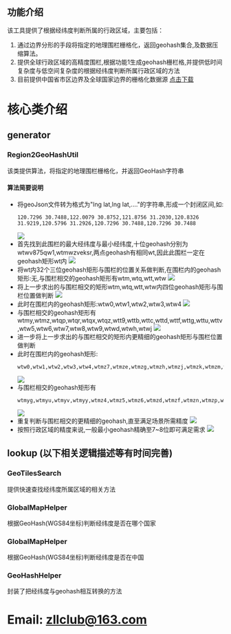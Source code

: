 
## 功能介绍
该工具提供了根据经纬度判断所属的行政区域，主要包括：

1) 通过边界分形的手段将指定的地理围栏栅格化，返回geohash集合,及数据压缩算法。
2) 提供全球行政区域的高精度围栏,根据功能1生成geohash栅栏格,并提供低时间复杂度与低空间复杂度的根据经纬度判断所属行政区域的方法
3) 目前提供中国省市区边界及全球国家边界的栅格化数据源 [点击下载](https://fwhospitalgk.top/geo20230403/geo-region.zip)

# 核心类介绍
## generator
### Region2GeoHashUtil
该类提供算法，将指定的地理围栏栅格化，并返回GeoHash字符串
#### 算法简要说明
+ 将geoJson文件转为格式为"lng lat,lng lat,...."的字符串,形成一个封闭区间,如:
  ```
  120.7296 30.7488,122.0079 30.8752,121.8756 31.2030,120.8326 31.9219,120.5796 31.2926,120.7296 30.7488,120.7296 30.7488
  ```
  ![](./img/1.png)
+ 首先找到此围栏的最大经纬度与最小经纬度,十位geohash分别为wtwv875qw1,wtmwzveksr,两点geohash有相同wt,因此此围栏一定在geohash矩形wt内
  ![](./img/2.png)
+ 将wt内32个三位geohash矩形与围栏的位置关系做判断,在围栏内的geohash矩形:无,与围栏相交的geohash矩形有wtm,wtq,wtt,wtw
  ![](./img/3.png)
+ 将上一步求出的与围栏相交的矩形wtm,wtq,wtt,wtw内四位geohash矩形与围栏位置做判断
  ![](./img/4.png)
+ 此时在围栏内的geohash矩形:wtw0,wtw1,wtw2,wtw3,wtw4
  ![](./img/5.png)
+ 与围栏相交的geohash矩形有wtmy,wtmz,wtqp,wtqr,wtqx,wtqz,wtt9,wttb,wttc,wttd,wttf,wttg,wttu,wttv,wtw5,wtw6,wtw7,wtw8,wtw9,wtwd,wtwh,wtwj
  ![](./img/6.png)
+ 进一步将上一步求出的与围栏相交的矩形内更精细的geohash矩形与围栏位置做判断
+ 此时在围栏内的geohash矩形:
  ```
  wtw0,wtw1,wtw2,wtw3,wtw4,wtmz7,wtmze,wtmzg,wtmzh,wtmzj,wtmzk,wtmzm,wtmzq,wtmzr,wtmzs,wtmzt,wtmzu,wtmzv,wtmzw,wtmzx,wtmzy,wtmzz,wtqp2,wtqp3,wtqp6,wtqp7,wtqp8,wtqp9,wtqpb,wtqpc,wtqpd,wtqpe,wtqpf,wtqpg,wtqpk,wtqpm,wtqpq,wtqpr,wtqps,wtqpt,wtqpu,wtqpv,wtqpw,wtqpx,wtqpy,wtqpz,wtqr8,wtqr9,wtqrb,wtqrc,wtqrd,wtqre,wtqrf,wtqrg,wtqrs,wtqrt,wtqru,wtqrv,wtqrw,wtqrx,wtqry,wtqrz,wtqx8,wtqx9,wtqxb,wtqxc,wtqxf,wtqxg,wtqxu,wtqxv,wtqxy,wttb5,wttb6,wttb7,wttbd,wttbe,wttbf,wttbg,wttbh,wttbj,wttbk,wttbm,wttbn,wttbp,wttbq,wttbr,wttbs,wttbt,wttbu,wttbv,wttbw,wttbx,wttby,wttbz,wttc1,wttc3,wttc4,wttc5,wttc6,wttc7,wttc9,wttcc,wttcd,wttce,wttcf,wttcg,wttch,wttcj,wttck,wttcm,wttcn,wttcp,wttcq,wttcr,wttcs,wttct,wttcu,wttcv,wttcw,wttcx,wttcy,wttcz,wttf1,wttf3,wttf4,wttf5,wttf6,wttf7,wttfd,wttfe,wttff,wttfg,wttfh,wttfj,wttfk,wttfm,wttfn,wttfp,wttfq,wttfr,wttfs,wttft,wttfu,wttfv,wttfw,wttfx,wttfy,wttfz,wttg4,wttg5,wttg7,wttge,wttgh,wttgj,wttgk,wttgm,wttgn,wttgp,wttgq,wttgr,wttgs,wttgt,wttgu,wttgv,wttgw,wttgx,wttgy,wttgz,wttuh,wttuj,wttuk,wttum,wttun,wttup,wttuq,wttur,wttut,wttuv,wttuw,wttux,wttuy,wttuz,wttvn,wtw50,wtw51,wtw52,wtw53,wtw54,wtw55,wtw56,wtw57,wtw58,wtw59,wtw5b,wtw5c,wtw5d,wtw5e,wtw5f,wtw5g,wtw5h,wtw5j,wtw5k,wtw5m,wtw5n,wtw5p,wtw5q,wtw5r,wtw5s,wtw5t,wtw5u,wtw5v,wtw5w,wtw5x,wtw60,wtw61,wtw62,wtw63,wtw64,wtw65,wtw66,wtw67,wtw68,wtw69,wtw6b,wtw6c,wtw6d,wtw6e,wtw6f,wtw6g,wtw6h,wtw6j,wtw6k,wtw6m,wtw6n,wtw6p,wtw6q,wtw6s,wtw6t,wtw70,wtw71,wtw72,wtw74,wtw80,wtw81,wtw82,wtw83,wtw84,wtw85,wtw86,wtw87,wtw88,wtw89,wtw8b,wtw8c,wtw8d,wtw8e,wtw8f,wtw8g,wtw8h,wtw8j,wtw8k,wtw8m,wtw8n,wtw8s,wtw8t,wtw8u,wtw8v,wtw90,wtw91,wtw92,wtw93,wtw94,wtw95,wtw96,wtw97,wtw98,wtw99,wtw9d,wtw9h,wtw9k,wtwd0,wtwh0,wtwh1,wtwh2,wtwh3,wtwh4,wtwh5,wtwh6,wtwh8,wtwh9,wtwhb,wtwhh
  ```
  ![](./img/7.png)
+ 与围栏相交的geohash矩形有
  ```
  wtmyg,wtmyu,wtmyv,wtmyy,wtmz4,wtmz5,wtmz6,wtmzd,wtmzf,wtmzn,wtmzp,wtqp0,wtqp1,wtqp4,wtqp5,wtqph,wtqpj,wtqpn,wtqpp,wtqr0,wtqr2,wtqr3,wtqr6,wtqr7,wtqrk,wtqrm,wtqrq,wtqrr,wtqx2,wtqx3,wtqx6,wtqxd,wtqxe,wtqxs,wtqxt,wtqxw,wtqxx,wtqxz,wtqz8,wtqzb,wtt9z,wttb1,wttb3,wttb4,wttb9,wttbb,wttbc,wttc0,wttc2,wttc8,wttcb,wttdp,wttf0,wttf2,wttf8,wttf9,wttfc,wttg1,wttg3,wttg6,wttgd,wttgf,wttgg,wttu5,wttu7,wttue,wttus,wttuu,wttvh,wttvj,wttvm,wttvp,wttvq,wttvr,wttvt,wttvw,wtw5y,wtw5z,wtw6r,wtw6u,wtw6v,wtw6w,wtw6x,wtw6y,wtw73,wtw75,wtw76,wtw77,wtw78,wtw79,wtw7b,wtw7h,wtw8p,wtw8q,wtw8r,wtw8w,wtw8y,wtw9b,wtw9c,wtw9e,wtw9f,wtw9g,wtw9j,wtw9m,wtw9n,wtw9s,wtw9t,wtwd1,wtwd2,wtwd3,wtwd4,wtwh7,wtwhc,wtwhd,wtwhe,wtwhf,wtwhj,wtwhk,wtwhm,wtwhn,wtwj0,wtwj1
  ```
  ![](./img/8.png)
+ 重复判断与围栏相交的更精细的geohash,直至满足场景所需精度
  ![](./img/9.png)
+ 按照行政区域的精度来说,一般最小geohash精确至7~8位即可满足需求
  ![](./img/10.png)

## lookup (以下相关逻辑描述等有时间完善)
### GeoTilesSearch
提供快速查找经纬度所属区域的相关方法
### GlobalMapHelper
根据GeoHash(WGS84坐标)判断经纬度是否在哪个国家
### GlobalMapHelper
根据GeoHash(WGS84坐标)判断经纬度是否在中国
### GeoHashHelper
封装了把经纬度与geohash相互转换的方法

# Email: zllclub@163.com


